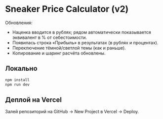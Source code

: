 # Sneaker Price Calculator (v2)

Обновления:
- Наценка вводится в рублях; рядом автоматически показывается эквивалент в % от себестоимости.
- Появилась строка «Прибыль» в результатах (в рублях и процентах).
- Переключение тёмной/светлой темы (как и раньше).
- Копирование и шаринг расчёта обновлены.

## Локально
```bash
npm install
npm run dev
```

## Деплой на Vercel
Залей репозиторий на GitHub → New Project в Vercel → Deploy.